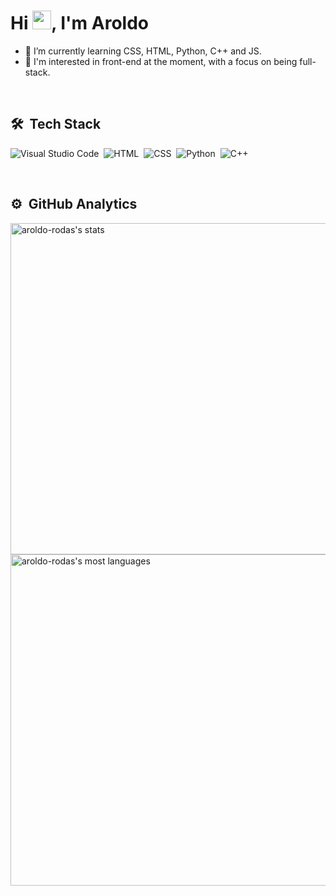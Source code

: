 <h1 align="left">Hi <img src="https://raw.githubusercontent.com/kaueMarques/kaueMarques/master/hi.gif" height="30px">, I'm Aroldo</h1>

- 🌱 I’m currently learning CSS, HTML, Python, C++ and JS.
- 💬 I'm interested in front-end at the moment, with a focus on being full-stack.

<br>

## 🛠 &nbsp;Tech Stack
![Visual Studio Code](https://img.shields.io/badge/-Visual%20Studio%20Code-05122A?style=flat&logo=visual-studio-code&logoColor=007ACC)&nbsp;
![HTML](https://img.shields.io/badge/-HTML-05122A?style=flat&logo=HTML5)&nbsp;
![CSS](https://img.shields.io/badge/-CSS-05122A?style=flat&logo=CSS3&logoColor=1572B6)&nbsp;
![Python](https://img.shields.io/badge/-phyton-05122A?style=flat&logo=python&logoColor=1572B6)&nbsp;
![C++](https://img.shields.io/badge/-cpp-05122A?style=flat&logo=cpp&logoColor=1572B6)&nbsp;

<br>

## ⚙️ &nbsp;GitHub Analytics

<p align="left">
<img width="530em" src="https://github-readme-stats.vercel.app/api?username=aroldo-rodas&show_icons=true&theme=vision-friendly-dark" alt="aroldo-rodas's stats"/>
<img width="530em" src="https://github-readme-stats.vercel.app/api/top-langs/?username=aroldo-rodas&layout=compact&theme=vision-friendly-dark" alt="aroldo-rodas's most languages"/>
</p>
<!--
**aroldo-rodas/aroldo-rodas** is a ✨ _special_ ✨ repository because its `README.md` (this file) appears on your GitHub profile.

Here are some ideas to get you started:

- 🔭 I’m currently working on ...
- 🌱 I’m currently learning ...
- 👯 I’m looking to collaborate on ...
- 🤔 I’m looking for help with ...
- 💬 Ask me about ...
- 📫 How to reach me: ...
- 😄 Pronouns: ...
- ⚡ Fun fact: ...
-->
